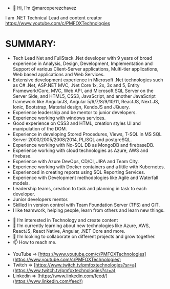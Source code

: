 - 👋 Hi, I’m @marcoperezchavez

I am .NET Technical Lead and content creator
https://www.youtube.com/c/PMFOXTechnologies

# SUMMARY:

* Tech Lead Net and FullStack .Net developer with 9 years of broad experience in Analysis, Design, Development, Implementation and Support of various Client-Server applications, Multi-tier applications, Web based applications and Web Services.
* Extensive development experience in Microsoft .Net technologies such as C# .Net, ASP.NET MVC, .Net Core 1x, 2x, 3x and 5, Entity Framework/Core, MVC, Web API, and Microsoft SQL Server on the Server Side, and HTML5, CSS3, JavaScript, and another JavaScript framework like AngularJS, Angular 5/6/7/8/9/10/11, ReactJS, Next.JS, Ionic, Bootstrap, Material design, KendoJS and JQuery.
* Experience leadership and be mentor to junior developers.
* Experience working with windows services.
* Good experience on CSS3 and HTML, creation styles UI and manipulation of the DOM.
* Experience in developing Stored Procedures, Views, T-SQL in MS SQL Server 2000/2005/2008/2014, PL/SQL and postgreSQL.
* Experience working with No-SQL DB as MongoDB and firebaseDB.
* Experience working with cloud technologies as Azure, AWS and firebase.
* Experience with Azure DevOps, CD/CI, JIRA and Team City.
* Experience working with Docker containers and a little with Kubernetes.
* Experienced in creating reports using SQL Reporting Services.
* Experience with Development methodologies like Agile and Waterfall models. 
* Leadership teams, creation to task and planning in task to each developer.
* Junior developers mentor.
* Skilled in version control with Team Foundation Server (TFS) and GIT.
* I like teamwork, helping people, learn from others and learn new things. 

- 👀 I’m interested in Technology and create content
- 🌱 I’m currently learning about new technologies like Azure, AWS, ReactJS, React Native, Angular, .NET Core and more.
- 💞️ I’m looking to collaborate on different projects and grow together.
- 📫 How to reach me.

* YouTube => [https://www.youtube.com/c/PMFOXTechnologies](https://www.youtube.com/c/PMFOXTechnologies)
* Twitch => [https://www.twitch.tv/pmfoxtechnologies?sr=a](https://www.twitch.tv/pmfoxtechnologies?sr=a)
* Linkedin => [https://www.linkedin.com/feed/](https://www.linkedin.com/feed/)

